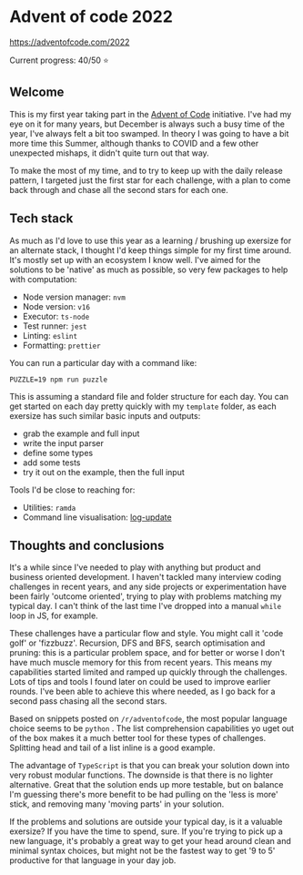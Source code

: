 # Advent of code 2022

https://adventofcode.com/2022

Current progress: 40/50 ⭐️

## Welcome

This is my first year taking part in the [Advent of Code](https://adventofcode.com/) initiative. I've had my eye on it for many years, but December is always such a busy time of the year, I've always felt a bit too swamped. In theory I was going to have a bit more time this Summer, although thanks to COVID and a few other unexpected mishaps, it didn't quite turn out that way.

To make the most of my time, and to try to keep up with the daily release pattern, I targeted just the first star for each challenge, with a plan to come back through and chase all the second stars for each one.

## Tech stack

As much as I'd love to use this year as a learning / brushing up exersize for an alternate stack, I thought I'd keep things simple for my first time around. It's mostly set up with an ecosystem I know well. I've aimed for the solutions to be 'native' as much as possible, so very few packages to help with computation:

- Node version manager: `nvm`
- Node version: `v16`
- Executor: `ts-node`
- Test runner: `jest`
- Linting: `eslint`
- Formatting: `prettier`

You can run a particular day with a command like:

`PUZZLE=19 npm run puzzle`

This is assuming a standard file and folder structure for each day. You can get started on each day pretty quickly with my `template` folder, as each exersize has such similar basic inputs and outputs:

- grab the example and full input
- write the input parser
- define some types
- add some tests
- try it out on the example, then the full input

Tools I'd be close to reaching for:

- Utilities: `ramda`
- Command line visualisation: [log-update](https://www.npmjs.com/package/log-update)

## Thoughts and conclusions

It's a while since I've needed to play with anything but product and business oriented development. I haven't tackled many interview coding challenges in recent years, and any side projects or experimentation have been fairly 'outcome oriented', trying to play with problems matching my typical day. I can't think of the last time I've dropped into a manual `while` loop in JS, for example.

These challenges have a particular flow and style. You might call it 'code golf' or 'fizzbuzz'. Recursion, DFS and BFS, search optimisation and pruning: this is a particular problem space, and for better or worse I don't have much muscle memory for this from recent years. This means my capabilities started limited and ramped up quickly through the challenges. Lots of tips and tools I found later on could be used to improve earlier rounds. I've been able to achieve this where needed, as I go back for a second pass chasing all the second stars.

Based on snippets posted on `/r/adventofcode`, the most popular language choice seems to be `python` . The list comprehension capabilities yo uget out of the box makes it a much better tool for these types of challenges. Splitting head and tail of a list inline is a good example.

The advantage of `TypeScript` is that you can break your solution down into very robust modular functions. The downside is that there is no lighter alternative. Great that the solution ends up more testable, but on balance I'm guessing there's more benefit to be had pulling on the 'less is more' stick, and removing many 'moving parts' in your solution.

If the problems and solutions are outside your typical day, is it a valuable exersize? If you have the time to spend, sure. If you're trying to pick up a new language, it's probably a great way to get your head around clean and minimal syntax choices, but might not be the fastest way to get '9 to 5' productive for that language in your day job.
